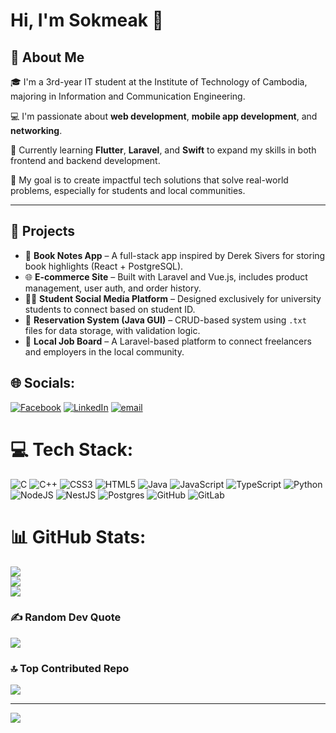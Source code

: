 # Hi, I'm Sokmeak 👋

## 🚀 About Me

🎓 I'm a 3rd-year IT student at the Institute of Technology of Cambodia, majoring in Information and Communication Engineering.

💻 I'm passionate about **web development**, **mobile app development**, and **networking**.

🌱 Currently learning **Flutter**, **Laravel**, and **Swift** to expand my skills in both frontend and backend development.

🎯 My goal is to create impactful tech solutions that solve real-world problems, especially for students and local communities.

---

## 📌 Projects

- 🔖 **Book Notes App** – A full-stack app inspired by Derek Sivers for storing book highlights (React + PostgreSQL).
- 🌐 **E-commerce Site** – Built with Laravel and Vue.js, includes product management, user auth, and order history.
- 🧑‍🎓 **Student Social Media Platform** – Designed exclusively for university students to connect based on student ID.
- 🔧 **Reservation System (Java GUI)** – CRUD-based system using `.txt` files for data storage, with validation logic.
- 📲 **Local Job Board** – A Laravel-based platform to connect freelancers and employers in the local community.



## 🌐 Socials:
[![Facebook](https://img.shields.io/badge/Facebook-%231877F2.svg?logo=Facebook&logoColor=white)](https://facebook.com/sok.meak.1376) [![LinkedIn](https://img.shields.io/badge/LinkedIn-%230077B5.svg?logo=linkedin&logoColor=white)](https://linkedin.com/in/linkedin.com/in/sokmeak-saren-940a3123a) [![email](https://img.shields.io/badge/Email-D14836?logo=gmail&logoColor=white)](mailto:saroussokmeak721@gmail.com) 

# 💻 Tech Stack:
![C](https://img.shields.io/badge/c-%2300599C.svg?style=for-the-badge&logo=c&logoColor=white) ![C++](https://img.shields.io/badge/c++-%2300599C.svg?style=for-the-badge&logo=c%2B%2B&logoColor=white) ![CSS3](https://img.shields.io/badge/css3-%231572B6.svg?style=for-the-badge&logo=css3&logoColor=white) ![HTML5](https://img.shields.io/badge/html5-%23E34F26.svg?style=for-the-badge&logo=html5&logoColor=white) ![Java](https://img.shields.io/badge/java-%23ED8B00.svg?style=for-the-badge&logo=openjdk&logoColor=white) ![JavaScript](https://img.shields.io/badge/javascript-%23323330.svg?style=for-the-badge&logo=javascript&logoColor=%23F7DF1E) ![TypeScript](https://img.shields.io/badge/typescript-%23007ACC.svg?style=for-the-badge&logo=typescript&logoColor=white) ![Python](https://img.shields.io/badge/python-3670A0?style=for-the-badge&logo=python&logoColor=ffdd54) ![NodeJS](https://img.shields.io/badge/node.js-6DA55F?style=for-the-badge&logo=node.js&logoColor=white) ![NestJS](https://img.shields.io/badge/nestjs-%23E0234E.svg?style=for-the-badge&logo=nestjs&logoColor=white) ![Postgres](https://img.shields.io/badge/postgres-%23316192.svg?style=for-the-badge&logo=postgresql&logoColor=white) ![GitHub](https://img.shields.io/badge/github-%23121011.svg?style=for-the-badge&logo=github&logoColor=white) ![GitLab](https://img.shields.io/badge/gitlab-%23181717.svg?style=for-the-badge&logo=gitlab&logoColor=white)
# 📊 GitHub Stats:
![](https://github-readme-stats.vercel.app/api?username=Sokmeak&theme=dark&hide_border=false&include_all_commits=false&count_private=false)<br/>
![](https://nirzak-streak-stats.vercel.app/?user=Sokmeak&theme=dark&hide_border=false)<br/>
![](https://github-readme-stats.vercel.app/api/top-langs/?username=Sokmeak&theme=dark&hide_border=false&include_all_commits=false&count_private=false&layout=compact)

### ✍️ Random Dev Quote
![](https://quotes-github-readme.vercel.app/api?type=horizontal&theme=radical)

### 🔝 Top Contributed Repo
![](https://github-contributor-stats.vercel.app/api?username=Sokmeak&limit=5&theme=default&combine_all_yearly_contributions=true)

---
[![](https://visitcount.itsvg.in/api?id=Sokmeak&icon=0&color=0)](https://visitcount.itsvg.in)

<!-- Proudly created with GPRM ( https://gprm.itsvg.in ) -->

